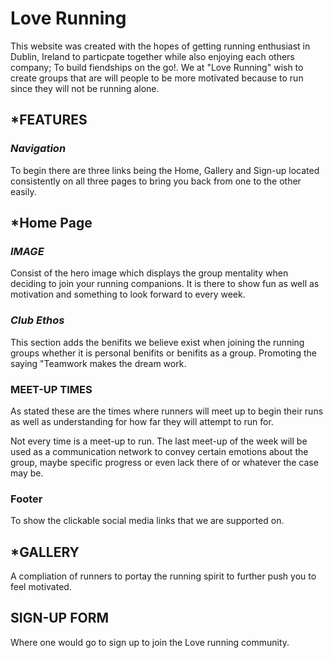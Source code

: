 # Love Running

This website was created with the hopes of getting running enthusiast in Dublin, Ireland to particpate together while also enjoying each others company; To build fiendships on the go!.
We at "Love Running" wish to create groups that are will people to be more motivated because to run since they will not be running alone.

## *FEATURES

### *Navigation*
To begin there are three links being the Home, Gallery and Sign-up located consistently on all three pages to bring you back from one to the other easily.

## *Home Page
### *IMAGE*
Consist of the hero image which displays the group mentality when deciding to join your running companions. It is there to show fun as well as motivation and something to look forward to every week.

### *Club Ethos*
This section adds the benifits we believe exist when joining the running groups whether it is personal benifits or benifits as a group. Promoting the saying "Teamwork makes the dream work.

### MEET-UP TIMES
As stated these are the times where runners will meet up to begin their runs as well as understanding for how far they will attempt to run for.

Not every time is a meet-up to run. The last meet-up of the week will be used as a communication network to convey certain emotions about the group, maybe specific progress or even lack there of or whatever the case may be.

### Footer
To show the clickable social media links that we are supported on.

## *GALLERY

A compliation of runners to portay the running spirit to further push you to feel motivated.

## SIGN-UP FORM
Where one would go to sign up to join the Love running community.
